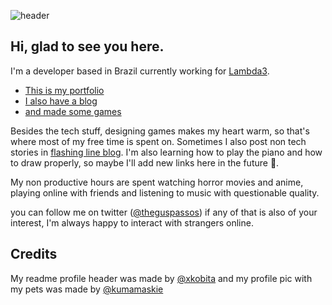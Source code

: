 ![header](https://user-images.githubusercontent.com/19814544/88117399-639ab080-cb91-11ea-9b00-5b41308400db.png)

## Hi, glad to see you here.

I'm a developer based in Brazil currently working for [Lambda3](https://www.lambda3.com.br/).

- [This is my portfolio](https://theguspassos.github.io)
- [I also have a blog](https://theguspassos.github.io/blog)
- [and made some games](https://theguspassos.itch.io)

Besides the tech stuff, designing games makes my heart warm, so that's where most of my free time is spent on. Sometimes I also post non tech stories in [flashing line blog](https://flashingline.blogspot.com/). I'm also learning how to play the piano and how to draw properly, so maybe I'll add new links here in the future 🧐.

My non productive hours are spent watching horror movies and anime, playing online with friends and listening to music with questionable quality.

you can follow me on twitter ([@theguspassos](https://twitter.com/theguspassos)) if any of that is also of your interest, I'm always happy to interact with strangers online.

## Credits

My readme profile header was made by [@xkobita](https://www.instagram.com/xkobita/)
and my profile pic with my pets was made by [@kumamaskie](https://www.instagram.com/kumamaskie/)
